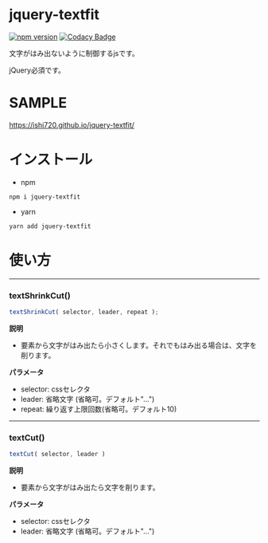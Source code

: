# jquery-textfit

[![npm version](https://badge.fury.io/js/jquery-textfit.svg)](https://badge.fury.io/js/jquery-textfit)
[![Codacy Badge](https://app.codacy.com/project/badge/Grade/54a82003878a4a228404ce0bc3e82108)](https://app.codacy.com/gh/ishi720/jquery-textfit/dashboard?utm_source=gh&utm_medium=referral&utm_content=&utm_campaign=Badge_grade)

文字がはみ出ないように制御するjsです。

jQuery必須です。

# SAMPLE

https://ishi720.github.io/jquery-textfit/

# インストール

- npm

```
npm i jquery-textfit
```

- yarn

```
yarn add jquery-textfit
```

# 使い方

-----------

### textShrinkCut()

```js
textShrinkCut( selector, leader, repeat );
```

**説明**

- 要素から文字がはみ出たら小さくします。それでもはみ出る場合は、文字を削ります。

**パラメータ**

- selector: cssセレクタ
- leader: 省略文字 (省略可。デフォルト"…")
- repeat: 繰り返す上限回数(省略可。デフォルト10)


-----------

### textCut()

```js
textCut( selector, leader )
```

**説明**

- 要素から文字がはみ出たら文字を削ります。

**パラメータ**

- selector: cssセレクタ
- leader: 省略文字 (省略可。デフォルト"…")

